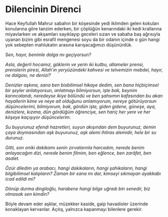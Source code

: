 # Dilencinin Direnci

Hace Keyfullah Mahrur sabahın bir köşesinde yedi iklimden gelen kokuları
konularına göre tanzim ederken, bir çöplüğün kenarındaki iki kedi krallarına
miyavlarken ve akşamları sayıklayıp geceleri sızan ve sabaha baş ağrısıyla
uyanan bizim gibi esrafil mengenesi soyu da bir odanın içinde o gün hangi yok
sebepten mahlukatın arasına karışacağımızı düşünürdük.

*Sen, hayır, benimle dalga mı geçiyorsun?*

*Asla, değerli hocamız, göklerin ve yerin iki kutbu, allameler prensi,
prenslerin piresi, Allah'ın yeryüzündeki kahvesi ve telvemizin mebdei, hayır, ne
dalgası, ne denizi?*

*Denizler aşkına, sana ben bisbilimsel hikaye dedim, sen bana hiçbiçimsel bir
şeyler anlatıyorsun, anlatmayı bilmiyorsun, işte bak, beynim karıncalandı,
neredeyse ikiye bölündü ve ben şahsımın kafasından bu akan hayallerin kime ve
neye ait olduğunu anlamıyorum, nereye götürüyorsun düşüncelerimi, bilmiyorum,
bak, gördün işte, giden gidene, güneşe, aya, denizlere, kızıma, dün gördüğüm
öğrenciye, sen hariç her yere ve her köşeye kaçışıyor düşüncelerim.*

*Su buyurunuz efendi hazretleri, suyun akışından dem buyurunuz, demin çaya
doymasından aşk buyurunuz, aşk alemi ihtiras alemidir, hele bir su durunuz.*

*Gitti, son oniki dakikamı senin zırvalarınla harcadım, nerede benim
anlayacağım dizi, nerede benim filmim, ben eğlence, ben zarâfet, ben
asalet.*

*Özür diledim ya arabacı, hangi dakikaların, hangi şahikaların, hangi
bilgibilimsel kalıpların? Zaman bir sana mı dar, kimseyi sıkmayan ayakkabı icad
edildi mi?*

*Dönüp durma dingiloğlu, harabene hangi bilge uğradı bin senedir, biz olmasak
sen kimdin?*

Böyle devam eder aşklar, müzekker kaside, gaip havadisler üzerinde konaklayan
kervanlar. Açılış, yalnızca kapanmayı bilenlere gerekir.
